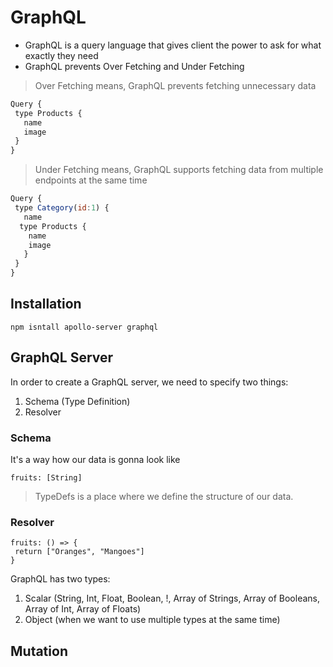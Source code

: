 # GraphQL          
       
- GraphQL is a query language that gives client the power to ask for what exactly they need 
- GraphQL prevents Over Fetching and Under Fetching
  
 
> Over Fetching means, GraphQL prevents fetching unnecessary data
```js
Query {
 type Products {
   name
   image
 }
}
```

> Under Fetching means, GraphQL supports fetching data from multiple endpoints at the same time

```js
Query {
 type Category(id:1) {
   name
  type Products {
    name
    image
   }
 }
}
```

## Installation
```
npm isntall apollo-server graphql
```

## GraphQL Server
In order to create a GraphQL server, we need to specify two things: 
1. Schema (Type Definition)
2. Resolver

### Schema
It's a way how our data is gonna look like
```
fruits: [String]
```
> TypeDefs is a place where we define the structure of our data.

### Resolver 
```
fruits: () => {
 return ["Oranges", "Mangoes"]
}
```

GraphQL has two types:
1. Scalar (String, Int, Float, Boolean, !, Array of Strings, Array of Booleans, Array of Int, Array of Floats)
2. Object (when we want to use multiple types at the same time) 

## Mutation    
   
   
